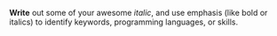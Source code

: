 __Write__ out some of your awesome *italic*, and use emphasis (like bold or italics) to identify keywords, programming languages, or skills. 
